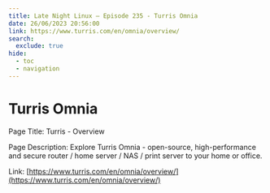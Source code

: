```yaml
---
title: Late Night Linux – Episode 235 - Turris Omnia
date: 26/06/2023 20:56:00
link: https://www.turris.com/en/omnia/overview/
search:
  exclude: true
hide:
  - toc
  - navigation
---
```


# Turris Omnia

Page Title: Turris - Overview

Page Description: Explore Turris Omnia - open-source, high-performance and secure router / home server / NAS / print server to your home or office. 

Link: [https://www.turris.com/en/omnia/overview/](https://www.turris.com/en/omnia/overview/)